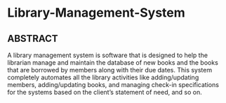 # Library-Management-System
## ABSTRACT
A library management system is software that is designed to help the librarian manage and maintain the database of new books and the books that are borrowed by members along with their due dates. This system completely automates all the library activities like adding/updating members, adding/updating books, and managing check-in specifications for the systems based on the client’s statement of need, and so on.
